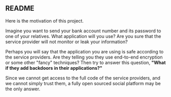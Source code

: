 ## README

Here is the motivation of this project.

Imagine you want to send your bank account number and its password to one of your relatives. What application will you use? Are you sure that the service provider will not monitor or leak your information?

Perhaps you will say that the application you are using is safe according to the service providers. Are they telling you they use end-to-end encryption or some other "fancy" techniques? Then try to answer this question, **"What if they add backdoors in their applications?"**

Since we cannot get access to the full code of the service providers, and we cannot simply trust them, a fully open sourced social platform may be the only answer.


